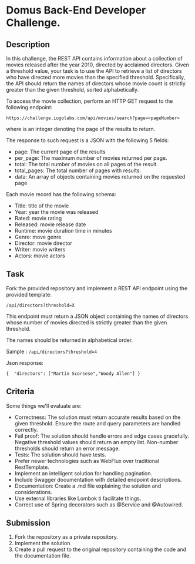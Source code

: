 # Domus Back-End Developer Challenge.

## Description 

In this challenge, the REST API contains information about a collection of movies released after the year 2010, directed by acclaimed directors.
Given a threshold value, your task is to use the API to retrieve a list of directors who have directed more movies than the specified threshold. Specifically, the API should return the names of directors whose movie count is strictly greater than the given threshold, sorted alphabetically.

To access the movie collection, perform an HTTP GET request to the following endpoint:

```
https://challenge.iugolabs.com/api/movies/search?page=<pageNumber>
```

where <pageNumber> is an integer denoting the page of the results to return.

The response to such request is a JSON with the following 5 fields:

- page: The current page of the results
- per_page: The maximum number of movies returned per page.
- total: The total number of movies on all pages of the result.
- total_pages: The total number of pages with results.
- data: An array of objects containing movies returned on the requested page

Each movie record has the following schema:

- Title: title of the movie
- Year: year the movie was released
- Rated: movie rating
- Released: movie release date
- Runtime: movie duration time in minutes
- Genre: move genre
- Director: movie director
- Writer: movie writers 
- Actors: movie actors  

##  Task

Fork the provided repository and implement a REST API endpoint using the provided template:

```
/api/directors?threshold=X
```

This endpoint must return a JSON object containing the names of directors whose number of movies directed is strictly greater than the given threshold.

The names should be returned in alphabetical order.

Sample : `/api/directors?threshold=4`

Json response:
```
{  "directors": ["Martin Scorsese","Woody Allen"] }
```

## Criteria

Some things we'll evaluate are:

- Correctness: The solution must return accurate results based on the given threshold. Ensure the route and query parameters are handled correctly.
- Fail proof: The solution should handle errors and edge cases gracefully. Negative threshold values should return an empty list. Non-number thresholds should return an error message.
- Tests: The solution should have tests.
- Prefer newer technologies such as WebFlux over traditional RestTemplate.
- Implement an intelligent solution for handling pagination.
- Include Swagger documentation with detailed endpoint descriptions.
- Documentation: Create a .md file explaining the solution and considerations.
- Use external libraries like Lombok ti facilitate things.
- Correct use of Spring decorators such as @Service and @Autowired.

## Submission

1. Fork the repository as a private repository.
2. Implement the solution
3. Create a pull request to the original repository containing the code and the documentation file.